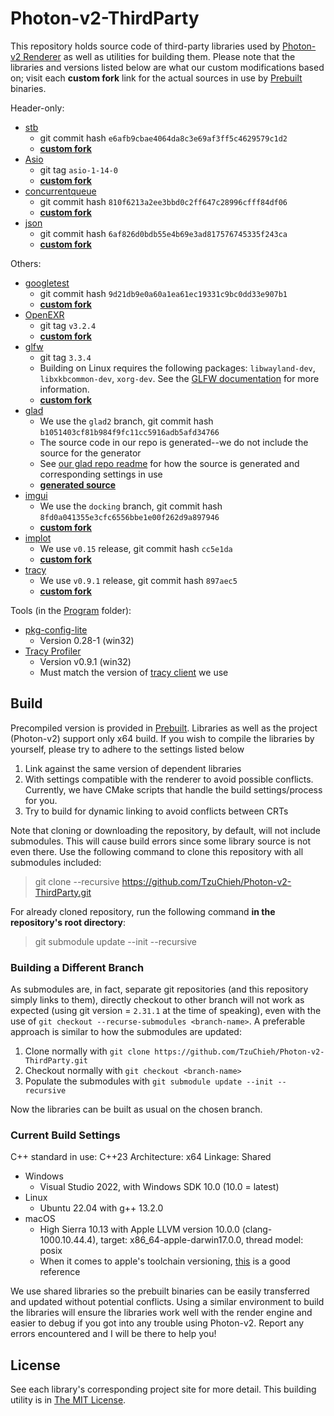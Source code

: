 # Photon-v2-ThirdParty

This repository holds source code of third-party libraries used by [Photon-v2 Renderer](https://github.com/TzuChieh/Photon-v2) as well as utilities for building them. Please note that the libraries and versions listed below are what our custom modifications based on; visit each __custom fork__ link for the actual sources in use by [Prebuilt](./Prebuilt/) binaries.

Header-only:

* [stb](https://github.com/nothings/stb)
  * git commit hash `e6afb9cbae4064da8c3e69af3ff5c4629579c1d2`
  * [__custom fork__](https://github.com/TzuChieh/stb/tree/photon)
* [Asio](https://github.com/chriskohlhoff/asio)
  * git tag `asio-1-14-0`
  * [__custom fork__](https://github.com/TzuChieh/asio/tree/photon)
* [concurrentqueue](https://github.com/cameron314/concurrentqueue)
  * git commit hash `810f6213a2ee3bbd0c2ff647c28996cfff84df06`
  * [__custom fork__](https://github.com/TzuChieh/concurrentqueue/tree/photon)
* [json](https://github.com/nlohmann/json)
  * git commit hash `6af826d0bdb55e4b69e3ad817576745335f243ca`
  * [__custom fork__](https://github.com/TzuChieh/json/tree/photon)

Others:

* [googletest](https://github.com/google/googletest)
  * git commit hash `9d21db9e0a60a1ea61ec19331c9bc0dd33e907b1`
  * [__custom fork__](https://github.com/TzuChieh/googletest/tree/photon)
* [OpenEXR](https://github.com/openexr/openexr)
  * git tag `v3.2.4`
  * [__custom fork__](https://github.com/TzuChieh/openexr/tree/photon)
* [glfw](https://github.com/glfw/glfw)
  * git tag `3.3.4`
  * Building on Linux requires the following packages: `libwayland-dev`, `libxkbcommon-dev`, `xorg-dev`. See the [GLFW documentation](https://www.glfw.org/docs/latest/compile.html) for more information.
  * [__custom fork__](https://github.com/TzuChieh/glfw/tree/photon)
* [glad](https://github.com/Dav1dde/glad)
  * We use the `glad2` branch, git commit hash `b1051403cf81b984f9fc11cc5916adb5afd34766`
  * The source code in our repo is generated--we do not include the source for the generator
  * See [our glad repo readme](https://github.com/TzuChieh/glad/tree/photon) for how the source is generated and corresponding settings in use
  * [__generated source__](https://github.com/TzuChieh/glad/tree/photon)
* [imgui](https://github.com/ocornut/imgui)
  * We use the `docking` branch, git commit hash `8fd0a041355e3cfc6556bbe1e00f262d9a897946`
  * [__custom fork__](https://github.com/TzuChieh/imgui/tree/photon)
* [implot](https://github.com/epezent/implot)
  * We use `v0.15` release, git commit hash `cc5e1da`
  * [__custom fork__](https://github.com/TzuChieh/implot/tree/photon)
* [tracy](https://github.com/wolfpld/tracy)
  * We use `v0.9.1` release, git commit hash `897aec5`
  * [__custom fork__](https://github.com/TzuChieh/tracy/tree/photon)

Tools (in the [Program](./Program) folder):

* [pkg-config-lite](https://sourceforge.net/projects/pkgconfiglite/)
  * Version 0.28-1 (win32)
* [Tracy Profiler](https://github.com/wolfpld/tracy/releases/tag/v0.9.1)
  * Version v0.9.1 (win32)
  * Must match the version of [tracy client](./tracy) we use

## Build

Precompiled version is provided in [Prebuilt](./Prebuilt). Libraries as well as the project (Photon-v2) support only x64 build. If you wish to compile the libraries by yourself, please try to adhere to the settings listed below

1. Link against the same version of dependent libraries
2. With settings compatible with the renderer to avoid possible conflicts. Currently, we have CMake scripts that handle the build settings/process for you.
3. Try to build for dynamic linking to avoid conflicts between CRTs

Note that cloning or downloading the repository, by default, will not include submodules. This will cause build errors since some library source is not even there. Use the following command to clone this repository with all submodules included:

> git clone --recursive https://github.com/TzuChieh/Photon-v2-ThirdParty.git

For already cloned repository, run the following command **in the repository's root directory**:

> git submodule update --init --recursive

### Building a Different Branch

As submodules are, in fact, separate git repositories (and this repository simply links to them), directly checkout to other branch will not work as expected (using git version = `2.31.1` at the time of speaking), even with the use of `git checkout --recurse-submodules <branch-name>`. A preferable approach is similar to how the submodules are updated:

1. Clone normally with `git clone https://github.com/TzuChieh/Photon-v2-ThirdParty.git`
2. Checkout normally with `git checkout <branch-name>`
3. Populate the submodules with `git submodule update --init --recursive`

Now the libraries can be built as usual on the chosen branch.

### Current Build Settings

C++ standard in use: C++23
Architecture: x64
Linkage: Shared

* Windows
  * Visual Studio 2022, with Windows SDK 10.0 (10.0 = latest)
* Linux
  * Ubuntu 22.04 with g++ 13.2.0
* macOS
  * High Sierra 10.13 with Apple LLVM version 10.0.0 (clang-1000.10.44.4), target: x86_64-apple-darwin17.0.0, thread model: posix
  * When it comes to apple's toolchain versioning, [this](https://gist.github.com/yamaya/2924292) is a good reference

We use shared libraries so the prebuilt binaries can be easily transferred and updated without potential conflicts. Using a similar environment to build the libraries will ensure the libraries work well with the render engine and easier to debug if you got into any trouble using Photon-v2. Report any errors encountered and I will be there to help you!

## License

See each library's corresponding project site for more detail. This building utility is in [The MIT License](LICENSE).
